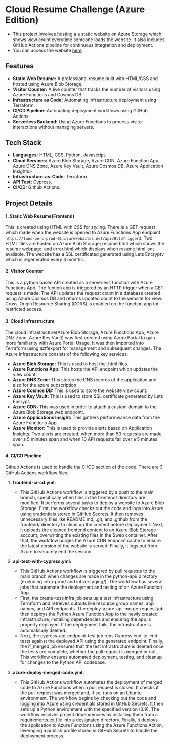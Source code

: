 # Cloud Resume Challenge (Azure Edition)
- This project involves hosting a a static website on Azure Storage which shows view count everytime someone loads the website. It also includes GitHub Actions pipeline for continuous integration and deployment.
- You can access the website [here](http://qrcode.ebamforesume.cloud).

## Features
- **Static Web Resume:** A professional resume built with HTML/CSS and hosted using Azure Blob Storage.
- **Visitor Counter:** A live counter that tracks the number of visitors using Azure Functions and Cosmos DB.
- **Infrastructure as Code:** Automating infrastructure deployment using Terraform.
- **CI/CD Pipeline:** Automating deployment workflows using GitHub Actions.
- **Serverless Backend:** Using Azure Functions to process visitor interactions without managing servers.

## Tech Stack
- **Languages:** HTML, CSS, Python, Javascript.
- **Cloud Services:** Azure Blob Storage, Azure CDN, Azure Function App, Azure DNS Zone, Azure Key Vault, Azure Cosmos DB, Azure Application Insights>
- **Infrastructure-as-Code**: Terraform.
- **API Test:** Cypress.
- **CI/CD:** Github Actions.

## Project Details
#### 1. Static Web Resume(Frontend)
This is created using HTML with CSS for styling. There is a GET request which made when the website is opened to Azure Functions App endpoint `https://func-pers-prod-01.azurewebsites.net/api/HttpTrigger3`.
Two HTML files are hosted on Azure Blob Storage; resume.html which shows the resume webpage. and error.html which displays when resume.html isnt available. The website has a SSL certificated generated using Lets Encryptv which is regenerated every 3 months.

#### 2. Visitor Counter
This is a python based API created as a serverless function with Azure Functions App. The funtion app is triggered by an HTTP trigger when a GET request is made. The API updates the request count in a database created using Azure Cosmos DB and returns updated count to the website for view. Cross-Origin Resource Sharing (CORS) is enabled on the function app for restricted access.

#### 3. Cloud Infrastructure
The cloud infrastructure(Azure Blob Storage, Azure Functions App, Azure DNZ Zone, Azure Key Vault) was first created using Azure Portal to gain more familiarity with Azure Portal Usage. It was then imported into Terraform using aztfexport for management and subsequent changes.
The Azure infrastructure consists of the following key services:
- **Azure Blob Storage:** This is used to host the .html files.
- **Azure Functions App:** This hosts the API endpoint which updates the view count.
- **Azure DNS Zone:** This stores the DNS records of the application and also for the azure subscription
- **Azure Cosmos DB:** This is used to store the website view count.
- **Azure Key Vault:** This is used to store SSL certificate generated by Lets Encrypt.
- **Azure CDN:** This was used in order to attach a custom domain to the Azure Blob Storage web endpoint.
- **Azure Applications Insight:** This gathers performwance data from the Azure Functions App.
- **Azure Monitor:** This is used to provide alerts based on Application Insights. Two alerts are created; when more than 50 requests are made over a 5 minutes span and when 10 API requests fail over a 5 minutes span.

#### 4. CI/CD Pipeline
Github Actions is used to handle the CI/CD section of the code. There are 3 GitHub Actions workflow files.
1. **frontend-ci-cd.yml:** 
    * This GitHub Actions workflow is triggered by a push to the main branch, specifically when files in the frontend/ directory are modified. It performs several tasks to deploy a website to Azure Blob Storage. First, the workflow checks out the code and logs into Azure using credentials stored in GitHub Secrets. It then removes unnecessary files like README.md, .git, and .github from the frontend/ directory to clean up the content before deployment. Next, it uploads the cleaned frontend content to an Azure Blob Storage account, overwriting the existing files in the $web container. After that, the workflow purges the Azure CDN endpoint cache to ensure the latest version of the website is served. Finally, it logs out from Azure to securely end the session.

2. **api-test-with-cypress.yml:**
    * This GitHub Actions workflow is triggered by pull requests to the main branch when changes are made in the python-api/ directory (excluding infra-prod/ and infra-staging/). The workflow has several jobs that automate the deployment and testing of an Azure Function App.
    * First, the create-test-infra job sets up a test infrastructure using Terraform and retrieves outputs like resource group names, app names, and API endpoints. The deploy-azure-api-merge-request job then deploys the Python Azure Function App to the newly created infrastructure, installing dependencies and ensuring the app is properly deployed. If the deployment fails, the infrastructure is automatically deleted.
    * Next, the cypress-api-endpoint-test job runs Cypress end-to-end tests against the deployed API using the generated endpoint. Finally, the if_merged job ensures that the test infrastructure is deleted once the tests are complete, whether the pull request is merged or not. This workflow ensures automated deployment, testing, and cleanup for changes to the Python API codebase.

3. **azure-deploy-merged-code.yml:**
    * This GitHub Actions workflow automates the deployment of merged code to Azure Functions when a pull request is closed. It checks if the pull request was merged and, if so, runs on an Ubuntu environment. The workflow begins by checking out the code and logging into Azure using credentials stored in GitHub Secrets. It then sets up a Python environment with the specified version (3.9). The workflow resolves project dependencies by installing them from a requirements.txt file into a designated directory. Finally, it deploys the application to Azure Functions using the Azure Functions Action, leveraging a publish profile stored in GitHub Secrets to handle the deployment process.









